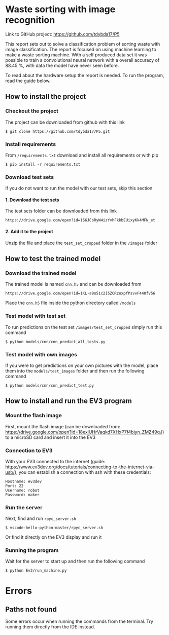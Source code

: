 # Waste sorting with image recognition
Link to GitHub project: https://github.com/tdybda17/P5

This report sets out to solve a classification problem of sorting waste with image classification. 
The report is focused on using machine learning to make a waste sorting machine. With a self produced 
data set it was possible to train a convolutional neural network with a overall accuracy of 
88.45 %, with data the model have never seen before.

To read about the hardware setup the report is needed. To run the program, read the guide below.

## How to install the project

### Checkout the project
The project can be downloaded from github with this link

    $ git clone https://github.com/tdybda17/P5.git
    
### Install requirements
From `/requirements.txt` download and install all requirements or with pip

    $ pip install -r requirements.txt
    
    
### Download test sets
If you do not want to run the model with our test sets, skip this section

#### 1. Download the test sets
The test sets folder can be downloaded from this link

    https://drive.google.com/open?id=1S6JCbRyW4izYvhFkkbEUixyKk4MFN_et

#### 2. Add it to the project
Unzip the file and place the `test_set_cropped` folder in the `/images` folder

## How to test the trained model

### Download the trained model
The trained model is named `cnn.h5` and can be downloaded from

    https://drive.google.com/open?id=1KL-a9o51c2i5ZCRzoxpfPsvvF440fV56
    
Place the `cnn.h5` file inside the python directory called `/models`

### Test model with test set
To run predictions on the test set `/images/test_set_cropped` simply run this command

    $ python models/cnn/cnn_predict_all_tests.py
    
### Test model with own images
If you were to get predictions on your own pictures with the model, place them into the `models/test_images` 
folder and then run the following command

    $ python models/cnn/cnn_predict_test.py
    
## How to install and run the EV3 program
### Mount the flash image
First, mount the flash image (can be downloaded from: https://drive.google.com/open?id=18exlUHrVaqkd7XHxP7f4bjyn_ZMZ49qJ)
to a microSD card and insert it into the EV3

### Connection to EV3
With your EV3 connected to the internet 
(guide: https://www.ev3dev.org/docs/tutorials/connecting-to-the-internet-via-usb/), you can establish a 
connection with ssh with these credentials:

    Hostname: ev3dev
    Port: 22
    Username: robot
    Password: maker

### Run the server
Next, find and run `rpyc_server.sh`

    $ vscode-hello-python-master/rpyc_server.sh
    
Or find it directly on the EV3 display and run it


### Running the program
Wait for the server to start up and then run the following command

    $ python Ev3/run_machine.py


# Errors
## Paths not found
Some errors occur when running the commands from the terminal. Try running them directly from the IDE instead.
